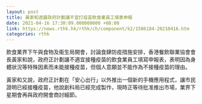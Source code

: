 ```yaml
---
layout: post
title: 黃家和透露政府計劃讓不宜打疫苗飲食業員工填表申報
date: 2021-04-16 17:30:09.000000000 +08:00
link: https://news.rthk.hk/rthk/ch/component/k2/1586184-20210416.htm
categories: rthk
---
```


飲食業界下午與食物及衞生局開會，討論食肆防疫措施安排，香港餐飲聯業協會會長黃家和說，政府正計劃讓不適宜接種疫苗的飲食業員工填寫申報表，表明因為身體狀況等特殊因素而未能接種疫苗，但個人意願並不能作為不接種疫苗的理由。

黃家和又說，政府正計劃在「安心出行」以外推出一個新的手機應用程式，讓巿民證明已經接種疫苗，他說創科局已經完成製作，現時正等待批准推出巿場，業界下星期會再與政府開會商討細節。
